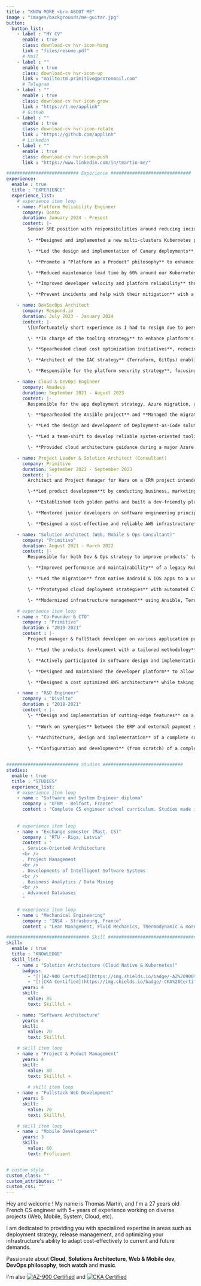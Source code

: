 ```yaml
---
title : "KNOW MORE <br> ABOUT ME"
image : "images/backgrounds/me-guitar.jpg"
button:
  button_list:
    - label : "MY CV"
      enable : true
      class: download-cv hvr-icon-hang
      link : "files/resume.pdf"
      # Mail
    - label : ""
      enable : true
      class: download-cv hvr-icon-up
      link : "mailto:tm.primitivo@protonmail.com"
      # Telegram
    - label : ""
      enable : true
      class: download-cv hvr-icon-grow
      link : "https://t.me/applinh"
      # Github
    - label : ""
      enable : true
      class: download-cv hvr-icon-rotate
      link : "https://github.com/applinh"
      # Linkedin
    - label : ""
      enable : true
      class: download-cv hvr-icon-push
      link : "https://www.linkedin.com/in/tmartin-me/"

########################### Experience ##############################
experience:
  enable : true
  title : "EXPERIENCE"
  experience_list:
    # experience item loop
    - name: Platform Reliability Engineer
      company: Qonto
      duration: January 2024 - Present
      content: |-
        Senior SRE position with responsibilities around reducing incidents MTTR and their blast radius, while improving overall platform’s reliability at low costs.
      
        \- **Designed and implemented a new multi-clusters Kubernetes platform** built from the ground up with PCI-DSS compliance, high resiliency, and a comprehensive disaster recovery (DR) strategy.

        \- **Led the design and implementation of Canary deployments**, enabling automatic rollbacks and significantly reducing incident MTTR and blast radius

        \- **Promote a "Platform as a Product" philosophy** to enhance self-service capabilities and minimize team intervention in repetitive tasks.

        \- **Reduced maintenance lead time by 60% around our Kubernetes clusters configuration** through innovative strategies involving Terraform, Helm and ArgoCD

        \- **Improved developer velocity and platform reliability** through initiatives around Kubernetes deployment workflows and internal APIs; using Helm Charts, ArgoCD, custom orchestration APIs, and Terraform modules.

        \- **Prevent incidents and help with their mitigation** with a on-point observability strategy (Prometheus, AlertManager, Grafana, Loki, ELK, etc)

    - name: DevSecOps Architect
      company: Respond.io
      duration: July 2023 - January 2024
      content: |-
        \[Unfortunately short experience as I had to resign due to personal matters.\]

        \- **In charge of the tooling strategy** to enhance platform's availability (AWS scale-in, scale-out and deployment strategies)

        \- **Spearheaded cloud cost optimization initiatives**, reducing monthly expenses by 10%

        \- **Architect of the IAC strategy** (Terraform, GitOps) enabling scalable and consistent deployments

        \- **Responsible for the platform security strategy**, focusing on audit logs and threat modeling

    - name: Cloud & DevOps Engineer
      company: Amadeus
      duration: September 2021 - August 2023
      content: |-
        Responsible for the app deployment strategy, Azure migration, and driving a team shift to develop reliable system-oriented tooling.

        \- **Spearheaded the Ansible project** and **Managed the migration from Tower to AWX**, cutting costs and enhancing automation flexibility.

        \- **Led the design and development of Deployment-as-Code solutions**, reducing deployment times and ensuring consistency.

        \- **Led a team-shift to develop reliable system-oriented tooling**, reducing toil and mainteance lead time.

        \- **Provided cloud architecture guidance during a major Azure migration**, reducing risks and ensuring best practices.

    - name: Project Leader & Solution Architect (Consultant)
      company: Primitivo
      duration: September 2022 - September 2023
      content: |-
        Architect and Project Manager for Hara on a CRM project intended for non-profits, leading a team of 3 developers.

        \-**Led product developmen**t by conducting business, marketing, and functional analysis to define the roadmap.

        \- **Established tech golden paths and built a dev-friendly platform** accelerating TTM while ensuring a secure and reliable solution.

        \- **Mentored junior developers on software engineering principles** (DDD, TDD, SOLID, CI/CD), which elevated the overall quality of backend services.

        \- **Designed a cost-effective and reliable AWS infrastructure** using React, Node.js, MongoDB, Docker, and Kubernetes.

    - name: "Solution Architect (Web, Mobile & Ops Consultant)"
      company: "Primitivo"
      duration: August 2021 - March 2022
      content: |-
        Responsible for both Dev & Ops strategy to improve products’ (web & mobile) reliability in terms of availability, costs and maintainability.

        \- **Improved performance and maintainability** of a legacy Ruby on Rails app with TDD and Hexagonal Architecture.

        \- **Led the migration** from native Android & iOS apps to a unified Flutter codebase, **speeding up releases**. 

        \- **Prototyped cloud deployment strategies** with automated CI/CD, improving deployments efficiency and reliability.

        \- **Modernized infrastructure management** using Ansible, Terraform, and Packer for better consistency.

    # experience item loop
    - name : "Co-Founder & CTO"
      company : "Primitivo"
      duration : "2019-2021"
      content : |-
        Project manager & FullStack developer on various application projects, targeting students and bars in Strasbourg.

        \- **Led the products development with a tailored methodology**, and a roadmap aligned with customer needs, **that allowed us to ship 3 products into beta phase in less than 6 months**.

        \- **Actively participated in software design and implementation decisions** to ensure code’s approachability and fasten releases lifecycle.

        \- **Designed and maintained the developer platform** to allow to safely develop, test and ship features.

        \- **Designed a cost optimized AWS architecture** while taking into account scale-in to ensure the best reliability at the lowest cost.

    - name : "R&D Engineer"
      company : "Divalto"
      duration : "2018-2021"
      content : |-
        \- **Design and implementation of cutting-edge features** on a legacy ERP project
        
        \- **Work on synergies** between the ERP and external payment services (PayPal, PayZen, Mollie, etc)
        
        \- **Architecture, design and implementation** of a complete solution involving an Outlook add-in that allows to to interact with the ERP remotely

        \- **Configuration and development** (from scratch) of a complete Jennkins CI/CD (Cloud + onPremise)


########################### Studies ##############################
studies:
  enable : true
  title : "STUDIES"
  experience_list:
    # experience item loop
    - name : "Software and System Engineer diploma"
      company : "UTBM - Belfort, France"
      content : "Complete CS engineer school curriculum. Studies made in apprenticeship @ Divalto."
      
      
    # experience item loop
    - name : "Exchange semester (Mast. CS)"
      company : "RTU - Riga, Latvia"
      content : "
      . Service-Oriented Architecture
      <br />
      . Project Management
      <br />
      . Developments of Intelligent Software Systems
      <br />
      . Business Analytics / Data Mining
      <br />
      . Advanced Databases
      "
      
    # experience item loop
    - name : "Mechanical Engineering"
      company : "INSA - Strasbourg, France"
      content : "Lean Management, Fluid Mechanics, Thermodynamic & more"

############################### Skill #################################
skill:
  enable : true
  title : "KNOWLEDGE"
  skill_list:
    - name : "Solution Architecture (Cloud Native & Kubernetes)"
      badges: 
        - "[![AZ-900 Certified](https://img.shields.io/badge/-AZ%20900%20Certified-blue?style=for-the-badge&logo=microsoft-azure)](https://www.credly.com/badges/a0b37337-5e0d-4074-a4c7-36ace2b3b915)"
        - "[![CKA Certified](https://img.shields.io/badge/-CKA%20Certified-lightblue?style=for-the-badge&logo=kubernetes)](https://www.credly.com/badges/799e4d84-183a-482c-8f8a-5c9068c41d4d/public_url)"
      years: 4
      skill:
        value: 85
        text: Skillful +

    - name: "Software Architecture"
      years: 4
      skill:
        value: 70
        text: Skillful

    # skill item loop
    - name : "Project & Poduct Management"
      years: 4
      skill:
        value: 80
        text: Skillful +
    
        # skill item loop
    - name : "Fullstack Web Development"
      years: 5
      skill:
        value: 70
        text: Skillful

    # skill item loop
    - name : "Mobile Developement"
      years: 3
      skill:
        value: 60
        text: Proficient


# custom style
custom_class: "" 
custom_attributes: "" 
custom_css: ""
---
```


Hey and welcome !
My name is Thomas Martin, and I'm a 27 years old French CS engineer with 5+ years of experience working on diverse projects (Web, Mobile, System, Cloud, etc). 

I am dedicated to providing you with specialized expertise in areas such as deployment strategy, release management, and optimizing your infrastructure's ability to adapt cost-effectively to current and future demands.

Passionate about **Cloud**, **Solutions Architecture**, **Web & Mobile dev**, **DevOps philosophy**, **tech watch** and **music**.

I'm also [![AZ-900 Certified](https://img.shields.io/badge/-AZ%20900%20Certified-blue?style=for-the-badge&logo=microsoft-azure)](https://www.credly.com/badges/a0b37337-5e0d-4074-a4c7-36ace2b3b915) and [![CKA Certified](https://img.shields.io/badge/-CKA%20Certified-lightblue?style=for-the-badge&logo=kubernetes)](https://www.credly.com/badges/799e4d84-183a-482c-8f8a-5c9068c41d4d/public_url)
